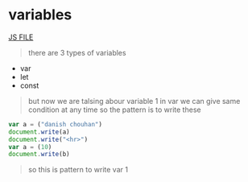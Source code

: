 # variables 
[JS FILE](./5-variables.md)
> there are 3 types of variables 
* var
* let
* const
> but now we are talsing abour variable 1
in var we can give same condition at any time so the pattern is to write these
```javascript
var a = ("danish chouhan")
document.write(a)
document.write("<hr>")
var a = (10)
document.write(b)
```
>so this is pattern 
to write var 1
